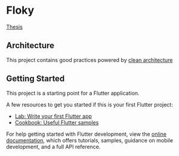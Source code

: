 # Floky

[Thesis](./201738087_HuertaGarciaJoseCarlos_TESIS.pdf)

## Architecture

This project contains good practices powered by [clean architecture](https://medium.com/googledeveloperseurope/clean-architecture-en-flutter-ee028a6379a5)

## Getting Started

This project is a starting point for a Flutter application.

A few resources to get you started if this is your first Flutter project:

- [Lab: Write your first Flutter app](https://docs.flutter.dev/get-started/codelab)
- [Cookbook: Useful Flutter samples](https://docs.flutter.dev/cookbook)

For help getting started with Flutter development, view the
[online documentation](https://docs.flutter.dev/), which offers tutorials,
samples, guidance on mobile development, and a full API reference.
